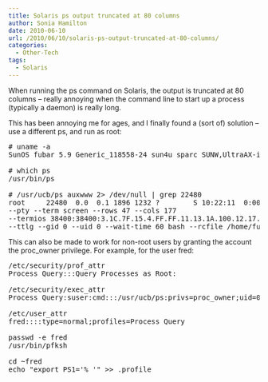 ```yaml
---
title: Solaris ps output truncated at 80 columns
author: Sonia Hamilton
date: 2010-06-10
url: /2010/06/10/solaris-ps-output-truncated-at-80-columns/
categories:
  - Other-Tech
tags:
  - Solaris
---
```

When running the ps command on Solaris, the output is truncated at 80 columns &#8211; really annoying when the command line to start up a process (typically a daemon) is really long.

<!--more-->

This has been annoying me for ages, and I finally found a (sort of) solution &#8211; use a different ps, and run as root:

<pre># uname -a
SunOS fubar 5.9 Generic_118558-24 sun4u sparc SUNW,UltraAX-i2

# which ps
/usr/bin/ps

# /usr/ucb/ps auxwww 2&gt; /dev/null | grep 22480
root     22480  0.0  0.1 1896 1232 ?        S 10:22:11  0:00 ptymonitor --oob-fd 49 --stderr-mode MUX
--pty --term screen --rows 47 --cols 177
--termios 38400:38400:3.1C.7F.15.4.FF.FF.11.13.1A.100.12.17.16.100.100.100.F:B40:E3B:544505:8
--ttlg --gid 0 --uid 0 --wait-time 60 bash --rcfile /home/fubar/deployment/bin/dotbashrc_install.sh
</pre>

This can also be made to work for non-root users by granting the account the proc_owner privilege. For example, for the user fred:

<pre>/etc/security/prof_attr
Process Query:::Query Processes as Root:

/etc/security/exec_attr
Process Query:suser:cmd:::/usr/ucb/ps:privs=proc_owner;uid=0;euid=0;gid=0;egid=0

/etc/user_attr
fred::::type=normal;profiles=Process Query

passwd -e fred
/usr/bin/pfksh

cd ~fred
echo "export PS1='% '" &gt;&gt; .profile
</pre>
